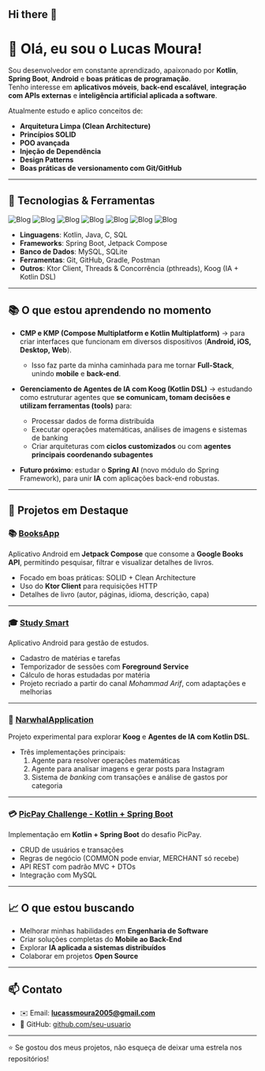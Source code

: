 ## Hi there 👋

# 👋 Olá, eu sou o Lucas Moura!

Sou desenvolvedor em constante aprendizado, apaixonado por **Kotlin**, **Spring Boot**, **Android** e **boas práticas de programação**.  
Tenho interesse em **aplicativos móveis**, **back-end escalável**, **integração com APIs externas** e **inteligência artificial aplicada a software**.  

Atualmente estudo e aplico conceitos de:
- **Arquitetura Limpa (Clean Architecture)**
- **Princípios SOLID**
- **POO avançada**
- **Injeção de Dependência**
- **Design Patterns**
- **Boas práticas de versionamento com Git/GitHub**

---

## 🚀 Tecnologias & Ferramentas

![Blog](https://img.shields.io/badge/Android_Studio-3DDC84?style=for-the-badge&logo=android-studio&logoColor=white)
![Blog](https://img.shields.io/badge/IntelliJ_IDEA-000000.svg?style=for-the-badge&logo=intellij-idea&logoColor=white)
![Blog](https://img.shields.io/badge/Visual_Studio_Code-0078D4?style=for-the-badge&logo=visual%20studio%20code&logoColor=white)
![Blog](https://img.shields.io/badge/Java-ED8B00?style=for-the-badge&logo=openjdk&logoColor=white)
![Blog](https://img.shields.io/badge/Kotlin-0095D5?&style=for-the-badge&logo=kotlin&logoColor=white)
![Blog](https://img.shields.io/badge/Spring-6DB33F?style=for-the-badge&logo=spring&logoColor=white)
![Blog](https://img.shields.io/badge/MySQL-00000F?style=for-the-badge&logo=mysql&logoColor=white)

- **Linguagens**: Kotlin, Java, C, SQL  
- **Frameworks**: Spring Boot, Jetpack Compose  
- **Banco de Dados**: MySQL, SQLite  
- **Ferramentas**: Git, GitHub, Gradle, Postman  
- **Outros**: Ktor Client, Threads & Concorrência (pthreads), Koog (IA + Kotlin DSL)  

---

## 📚 O que estou aprendendo no momento
- **CMP e KMP (Compose Multiplatform e Kotlin Multiplatform)** → para criar interfaces que funcionam em diversos dispositivos (**Android, iOS, Desktop, Web**).  
  - Isso faz parte da minha caminhada para me tornar **Full-Stack**, unindo **mobile** e **back-end**.  

- **Gerenciamento de Agentes de IA com Koog (Kotlin DSL)** → estudando como estruturar agentes que **se comunicam, tomam decisões e utilizam ferramentas (tools)** para:  
  - Processar dados de forma distribuída  
  - Executar operações matemáticas, análises de imagens e sistemas de banking  
  - Criar arquiteturas com **ciclos customizados** ou com **agentes principais coordenando subagentes**  

- **Futuro próximo**: estudar o **Spring AI** (novo módulo do Spring Framework), para unir **IA** com aplicações back-end robustas.  

---

## 📂 Projetos em Destaque

### 📚 [BooksApp](https://github.com/mouralucas04/BooksApp)
Aplicativo Android em **Jetpack Compose** que consome a **Google Books API**, permitindo pesquisar, filtrar e visualizar detalhes de livros.  
- Focado em boas práticas: SOLID + Clean Architecture  
- Uso do **Ktor Client** para requisições HTTP  
- Detalhes de livro (autor, páginas, idioma, descrição, capa)

---

### 🎓 [Study Smart](https://github.com/mouralucas04/StudySmart)
Aplicativo Android para gestão de estudos.  
- Cadastro de matérias e tarefas  
- Temporizador de sessões com **Foreground Service**  
- Cálculo de horas estudadas por matéria  
- Projeto recriado a partir do canal *Mohammad Arif*, com adaptações e melhorias  

---

### 🐋 [NarwhalApplication](https://github.com/mouralucas04/NarwhalApplication)
Projeto experimental para explorar **Koog** e **Agentes de IA com Kotlin DSL**.  
- Três implementações principais:  
  1. Agente para resolver operações matemáticas  
  2. Agente para analisar imagens e gerar posts para Instagram  
  3. Sistema de *banking* com transações e análise de gastos por categoria  

---

### 💳 [PicPay Challenge - Kotlin + Spring Boot](https://github.com/mouralucas04/PicPayChallenge-Kotlin)
Implementação em **Kotlin + Spring Boot** do desafio PicPay.  
- CRUD de usuários e transações  
- Regras de negócio (COMMON pode enviar, MERCHANT só recebe)  
- API REST com padrão MVC + DTOs  
- Integração com MySQL  

---

## 📈 O que estou buscando
- Melhorar minhas habilidades em **Engenharia de Software**  
- Criar soluções completas do **Mobile ao Back-End**  
- Explorar **IA aplicada a sistemas distribuídos**  
- Colaborar em projetos **Open Source**

---

## 📫 Contato
- ✉️ Email: **lucassmoura2005@gmail.com**  
- 🐙 GitHub: [github.com/seu-usuario](https://github.com/mouralucas04)  

---

⭐ Se gostou dos meus projetos, não esqueça de deixar uma estrela nos repositórios!

<!--
**mouralucas04/mouralucas04** is a ✨ _special_ ✨ repository because its `README.md` (this file) appears on your GitHub profile.

Here are some ideas to get you started:

- 🔭 I’m currently working on ...
- 🌱 I’m currently learning ...
- 👯 I’m looking to collaborate on ...
- 🤔 I’m looking for help with ...
- 💬 Ask me about ...
- 📫 How to reach me: ...
- 😄 Pronouns: ...
- ⚡ Fun fact: ...
-->
